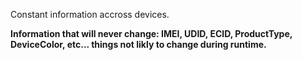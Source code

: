 Constant information accross devices.

**Information that will never change: IMEI, UDID, ECID, ProductType, DeviceColor, etc... things not likly to change during runtime.**
